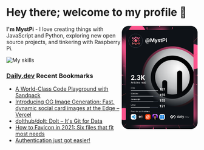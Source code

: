 # Hey there; welcome to my profile 👋

<a href="https://app.daily.dev/MystPi"><img src="https://github.com/MystPi/MystPi/blob/main/devcard.svg" width="200" alt="MystPi's Dev Card" align="right"/></a>

**I'm MystPi** - I love creating things with JavaScript and Python, exploring new open source projects, and tinkering with Raspberry Pi.

![My skills](https://skillicons.dev/icons?i=svelte,js,html,css,py,raspberrypi,react,tailwind)

### [Daily.dev](https://daily.dev) Recent Bookmarks
<!-- daily.dev BOOKMARKS:START -->
- [A World-Class Code Playground with Sandpack](https://app.daily.dev/posts/OqO6_h36N?utm_source=rss&utm_medium=bookmarks&utm_campaign=Itr6mLfRdMms0HCyePtl9)
- [Introducing OG Image Generation: Fast, dynamic social card images at the Edge – Vercel](https://app.daily.dev/posts/MyZ3179-L?utm_source=rss&utm_medium=bookmarks&utm_campaign=Itr6mLfRdMms0HCyePtl9)
- [dolthub/dolt: Dolt – It&#39;s Git for Data](https://app.daily.dev/posts/QNjsevmfA?utm_source=rss&utm_medium=bookmarks&utm_campaign=Itr6mLfRdMms0HCyePtl9)
- [How to Favicon in 2021: Six files that fit most needs](https://app.daily.dev/posts/-mw8iX6i6?utm_source=rss&utm_medium=bookmarks&utm_campaign=Itr6mLfRdMms0HCyePtl9)
- [Authentication just got easier!](https://app.daily.dev/posts/IEnARQTZA?utm_source=rss&utm_medium=bookmarks&utm_campaign=Itr6mLfRdMms0HCyePtl9)
<!-- daily.dev BOOKMARKS:END -->
